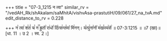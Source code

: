 +++
title = "07-3_1215 न त्वा"
similar_rv = "/vedAH_Rk/shAkalam/saMhitA/vishvAsa-prastutiH/09/061/27_na_tvA.md"
edit_distance_to_rv = 0.228

+++
न꣡ त्वा꣢ श꣣तं꣢ च꣣ न꣢꣫ ह्रुतो꣣ रा꣢धो꣣ दि꣡त्स꣢न्त꣣मा꣡ मि꣢नन्। य꣡त्पु꣢ना꣣नो꣡ म꣢ख꣣स्य꣡से꣢ ॥ 07-3:1215 ॥ ॥7 (खा)॥ [धा. 11 । उ 2 । स्व. 2।]

<div class="js_include " url="/vedAH_Rk/shAkalam/saMhitA/vishvAsa-prastutiH/09/061/27_na_tvA.md"  newLevelForH1="2" title="विश्वास-शाकल-प्रस्तुतिः"  > </div>